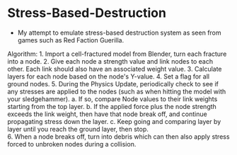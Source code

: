 # Stress-Based-Destruction

- My attempt to emulate stress-based destruction system as seen from games such as Red Faction Guerilla. 

Algorithm: 
    1. Import a cell-fractured model from Blender, turn each fracture into a node. 
    2. Give each node a strength value and link nodes to each other. Each link should also have an associated weight value. 
    3. Calculate layers for each node based on the node's Y-value. 
    4. Set a flag for all ground nodes. 
    5. During the Physics Update, periodically check to see if any stresses are applied to the nodes (such as when hitting the model with your sledgehammer). 
        a. If so, compare Node values to their link weights starting from the top layer. 
        b. If the applied force plus the node strength exceeds the link weight, then have that node break off, and continue propagating stress down the layer. 
        c. Keep going and comparing layer by layer until you reach the ground layer, then stop.  
    6. When a node breaks off, turn into debris which can then also apply stress forced to unbroken nodes during a collision. 